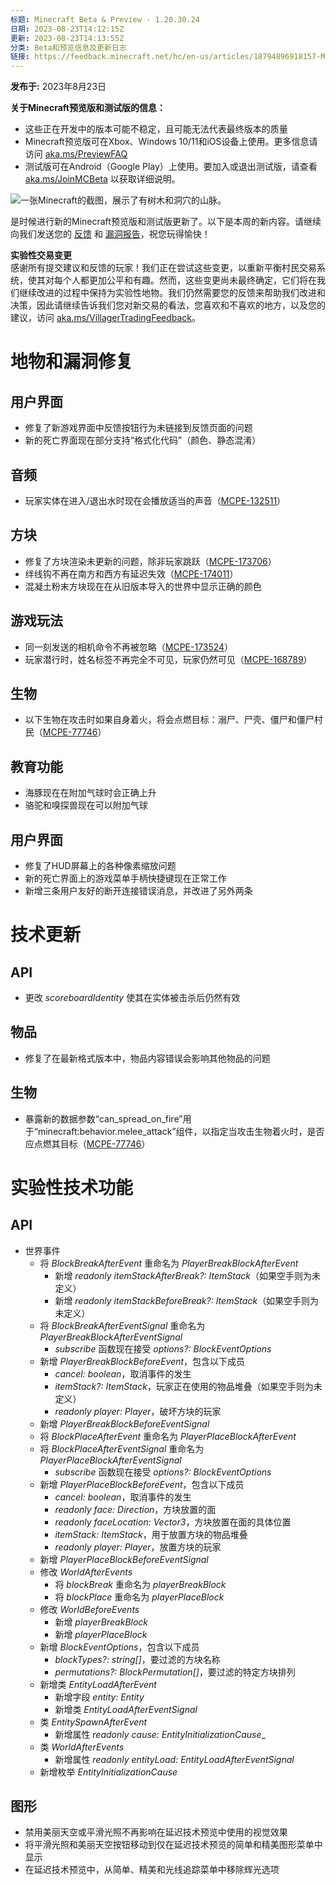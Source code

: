 ```yaml
---
标题: Minecraft Beta & Preview - 1.20.30.24
日期: 2023-08-23T14:12:15Z
更新: 2023-08-23T14:13:55Z
分类: Beta和预览信息及更新日志
链接: https://feedback.minecraft.net/hc/en-us/articles/18794896918157-Minecraft-Beta-Preview-1-20-30-24
---
```


**发布于:** 2023年8月23日

**关于Minecraft预览版和测试版的信息：**

- 这些正在开发中的版本可能不稳定，且可能无法代表最终版本的质量
- Minecraft预览版可在Xbox、Windows 10/11和iOS设备上使用。更多信息请访问 [aka.ms/PreviewFAQ](https://aka.ms/PreviewFAQ)
- 测试版可在Android（Google Play）上使用。要加入或退出测试版，请查看 [aka.ms/JoinMCBeta](https://aka.ms/JoinMCBeta) 以获取详细说明。

![一张Minecraft的截图，展示了有树木和洞穴的山脉。](https://feedback.minecraft.net/hc/article_attachments/18794941329549)

是时候进行新的Minecraft预览版和测试版更新了。以下是本周的新内容。请继续向我们发送您的 [反馈](https://aka.ms/MC120Feedback) 和 [漏洞报告](https://bugs.mojang.com/)，祝您玩得愉快！

**实验性交易变更**  
感谢所有提交建议和反馈的玩家！我们正在尝试这些变更，以重新平衡村民交易系统，使其对每个人都更加公平和有趣。然而，这些变更尚未最终确定，它们将在我们继续改进的过程中保持为实验性地物。我们仍然需要您的反馈来帮助我们改进和决策，因此请继续告诉我们您对新交易的看法，您喜欢和不喜欢的地方，以及您的建议，访问 [aka.ms/VillagerTradingFeedback](http://aka.ms/VillagerTradingFeedback)。

# **地物和漏洞修复**

## **用户界面**

- 修复了新游戏界面中反馈按钮行为未链接到反馈页面的问题
- 新的死亡界面现在部分支持“格式化代码”（颜色、静态混淆）

## **音频**

- 玩家实体在进入/退出水时现在会播放适当的声音（[MCPE-132511](https://bugs.mojang.com/browse/MCPE-132511)）

## **方块**

- 修复了方块渲染未更新的问题，除非玩家跳跃（[MCPE-173706](https://bugs.mojang.com/browse/MCPE-173706)）
- 绊线钩不再在南方和西方有延迟失效（[MCPE-174011](https://bugs.mojang.com/browse/MCPE-174011)）
- 混凝土粉末方块现在在从旧版本导入的世界中显示正确的颜色

## **游戏玩法**

- 同一刻发送的相机命令不再被忽略（[MCPE-173524](https://bugs.mojang.com/browse/MCPE-173524)）
- 玩家潜行时，姓名标签不再完全不可见，玩家仍然可见（[MCPE-168789](https://bugs.mojang.com/browse/MCPE-168789)）

## **生物**

- 以下生物在攻击时如果自身着火，将会点燃目标：溺尸、尸壳、僵尸和僵尸村民（[MCPE-77746](https://bugs.mojang.com/browse/MCPE-77746)）

## **教育功能**

- 海豚现在在附加气球时会正确上升
- 骆驼和嗅探兽现在可以附加气球

## **用户界面**

- 修复了HUD屏幕上的各种像素缩放问题
- 新的死亡界面上的游戏菜单手柄快捷键现在正常工作
- 新增三条用户友好的断开连接错误消息，并改进了另外两条

# **技术更新**

## **API**

- 更改 *scoreboardIdentity* 使其在实体被击杀后仍然有效

## **物品**

- 修复了在最新格式版本中，物品内容错误会影响其他物品的问题

## **生物**

- 暴露新的数据参数“can_spread_on_fire”用于“minecraft:behavior.melee_attack”组件，以指定当攻击生物着火时，是否应点燃其目标（[MCPE-77746](https://bugs.mojang.com/browse/MCPE-77746)）

# **实验性技术功能**

## **API**

- 世界事件
  - 将 *BlockBreakAfterEvent* 重命名为 *PlayerBreakBlockAfterEvent*
    - 新增 *readonly itemStackAfterBreak?: ItemStack*（如果空手则为未定义）
    - 新增 *readonly itemStackBeforeBreak?: ItemStack*（如果空手则为未定义）
  - 将 *BlockBreakAfterEventSignal* 重命名为 *PlayerBreakBlockAfterEventSignal*
    - *subscribe* 函数现在接受 *options?: BlockEventOptions*
  - 新增 *PlayerBreakBlockBeforeEvent*，包含以下成员
    - *cancel: boolean*，取消事件的发生
    - *itemStack?: ItemStack*，玩家正在使用的物品堆叠（如果空手则为未定义）
    - *readonly player: Player*，破坏方块的玩家
  - 新增 *PlayerBreakBlockBeforeEventSignal*
  - 将 *BlockPlaceAfterEvent* 重命名为 *PlayerPlaceBlockAfterEvent*
  - 将 *BlockPlaceAfterEventSignal* 重命名为 *PlayerPlaceBlockAfterEventSignal*
    - *subscribe* 函数现在接受 *options?: BlockEventOptions*
  - 新增 *PlayerPlaceBlockBeforeEvent*，包含以下成员
    - *cancel: boolean*，取消事件的发生
    - *readonly face: Direction*，方块放置的面
    - *readonly faceLocation: Vector3*，方块放置在面的具体位置
    - *itemStack: ItemStack*，用于放置方块的物品堆叠
    - *readonly player: Player*，放置方块的玩家
  - 新增 *PlayerPlaceBlockBeforeEventSignal*
  - 修改 *WorldAfterEvents*
    - 将 *blockBreak* 重命名为 *playerBreakBlock*
    - 将 *blockPlace* 重命名为 *playerPlaceBlock*
  - 修改 *WorldBeforeEvents*
    - 新增 *playerBreakBlock*
    - 新增 *playerPlaceBlock*
  - 新增 *BlockEventOptions*，包含以下成员
    - *blockTypes?: string\[\]*，要过滤的方块名称
    - *permutations?: BlockPermutation\[\]*，要过滤的特定方块排列
  - 新增类 *EntityLoadAfterEvent*
    - 新增字段 *entity: Entity*
    - 新增类 *EntityLoadAfterEventSignal*
  - 类 *EntitySpawnAfterEvent*
    - 新增属性 *readonly cause: EntityInitializationCause*_
  - 类 *WorldAfterEvents*
    - 新增属性 *readonly entityLoad: EntityLoadAfterEventSignal*
  - 新增枚举 *EntityInitializationCause*

## **图形**

- 禁用美丽天空或平滑光照不再影响在延迟技术预览中使用的视觉效果
- 将平滑光照和美丽天空按钮移动到仅在延迟技术预览的简单和精美图形菜单中显示
- 在延迟技术预览中，从简单、精美和光线追踪菜单中移除辉光选项
